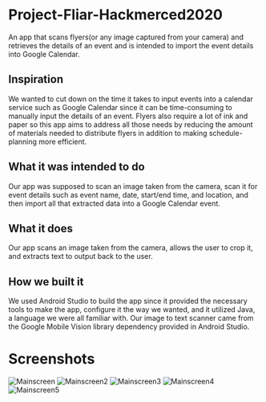 # Project-Fliar-Hackmerced2020
An app that scans flyers(or any image captured from your camera) and retrieves the details of an event and is intended to import the event details into Google Calendar.
## Inspiration
We wanted to cut down on the time it takes to input events into a calendar service such as Google Calendar since it can be time-consuming to manually input the details of an event. Flyers also require a lot of ink and paper so this app aims to address all those needs by reducing the amount of materials needed to distribute flyers in addition to making schedule-planning more efficient.

## What it was intended to do
Our app was supposed to scan an image taken from the camera, scan it for event details such as event name, date, start/end time, and location, and then import all that extracted data into a Google Calendar event.

## What it does
Our app scans an image taken from the camera, allows the user to crop it, and extracts text to output back to the user.

## How we built it
We used Android Studio to build the app since it provided the necessary tools to make the app, configure it the way we wanted, and it utilized Java, a language we were all familiar with. Our image to text scanner came from the Google Mobile Vision library dependency provided in Android Studio.

# Screenshots

![Mainscreen](https://user-images.githubusercontent.com/15605897/75635315-e367b480-5bc9-11ea-918c-87a81ae24ab4.jpg)
![Mainscreen2](https://user-images.githubusercontent.com/15605897/75635373-5b35df00-5bca-11ea-9d11-d5462eff2270.jpg)
![Mainscreen3](https://user-images.githubusercontent.com/15605897/75635374-5e30cf80-5bca-11ea-94e3-be4ab5b0ef06.jpg)
![Mainscreen4](https://user-images.githubusercontent.com/15605897/75635332-11e58f80-5bca-11ea-8c9a-e9dabfabe0b2.jpg)
![Mainscreen5](https://user-images.githubusercontent.com/15605897/75635343-1e69e800-5bca-11ea-8e04-648ebad0d2eb.jpg)
